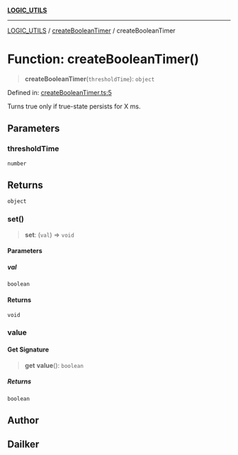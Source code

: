 [**LOGIC_UTILS**](../../README.md)

***

[LOGIC_UTILS](../../README.md) / [createBooleanTimer](../README.md) / createBooleanTimer

# Function: createBooleanTimer()

> **createBooleanTimer**(`thresholdTime`): `object`

Defined in: [createBooleanTimer.ts:5](https://github.com/dailker/everyutil/blob/26e2bb73429918cf0d08899e9efd90b82a42c92e/src/logic/createBooleanTimer.ts#L5)

Turns true only if true-state persists for X ms.

## Parameters

### thresholdTime

`number`

## Returns

`object`

### set()

> **set**: (`val`) => `void`

#### Parameters

##### val

`boolean`

#### Returns

`void`

### value

#### Get Signature

> **get** **value**(): `boolean`

##### Returns

`boolean`

## Author

## Dailker
